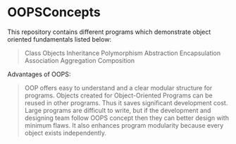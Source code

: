 # OOPSConcepts
This repository contains different programs which demonstrate object oriented fundamentals listed below:
> Class
> Objects
> Inheritance
> Polymorphism
> Abstraction
> Encapsulation
> Association
> Aggregation
> Composition

Advantages of OOPS:
> OOP offers easy to understand and a clear modular structure for programs.
> Objects created for Object-Oriented Programs can be reused in other programs. Thus it saves significant development cost.
> Large programs are difficult to write, but if the development and designing team follow OOPS 
concept then they can better design with minimum flaws.
> It also enhances program modularity because every object exists independently.
